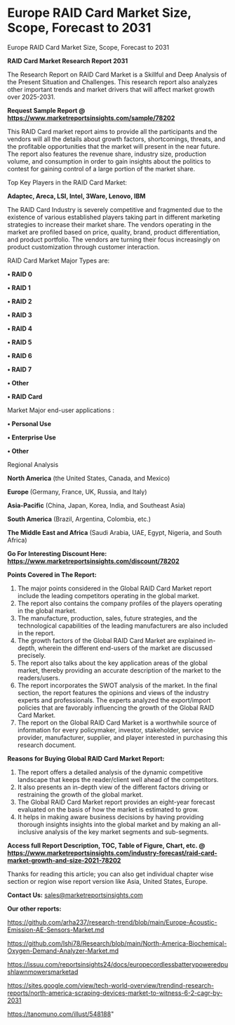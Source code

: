 # Europe RAID Card Market Size, Scope, Forecast to 2031
Europe RAID Card Market Size, Scope, Forecast to 2031

<strong>RAID Card Market Research Report 2031</strong>

The Research Report on RAID Card Market is a Skillful and Deep Analysis of the Present Situation and Challenges. This research report also analyzes other important trends and market drivers that will affect market growth over 2025-2031.

<strong>Request Sample Report @ <a href=https://www.marketreportsinsights.com/sample/78202>https://www.marketreportsinsights.com/sample/78202</a></strong>

This RAID Card market report aims to provide all the participants and the vendors will all the details about growth factors, shortcomings, threats, and the profitable opportunities that the market will present in the near future. The report also features the revenue share, industry size, production volume, and consumption in order to gain insights about the politics to contest for gaining control of a large portion of the market share.

Top Key Players in the RAID Card Market:

<strong>Adaptec, Areca, LSl, Intel, 3Ware, Lenovo, IBM</strong>

The RAID Card Industry is severely competitive and fragmented due to the existence of various established players taking part in different marketing strategies to increase their market share. The vendors operating in the market are profiled based on price, quality, brand, product differentiation, and product portfolio. The vendors are turning their focus increasingly on product customization through customer interaction.

RAID Card Market Major Types are:

<strong>• RAID 0

• RAID 1

• RAID 2

• RAID 3

• RAID 4

• RAID 5

• RAID 6

• RAID 7

• Other

• RAID Card</strong>

Market Major end-user applications :

<strong>• Personal Use

• Enterprise Use

• Other</strong>

Regional Analysis

</u><strong><b>North America</b></strong> (the United States, Canada, and Mexico)

<strong><b>Europe </b></strong>(Germany, France, UK, Russia, and Italy)

<strong><b>Asia-Pacific</b></strong> (China, Japan, Korea, India, and Southeast Asia)

<strong><b>South America</b></strong> (Brazil, Argentina, Colombia, etc.)

<strong><b>The Middle East and Africa</b></strong> (Saudi Arabia, UAE, Egypt, Nigeria, and South Africa)

<strong>Go For Interesting Discount Here: <a href=https://www.marketreportsinsights.com/discount/78202>https://www.marketreportsinsights.com/discount/78202</a></strong>

<strong>Points Covered in The Report:</strong>
<ol>
  <li>The major points considered in the Global RAID Card Market report include the leading competitors operating in the global market.</li>
  <li>The report also contains the company profiles of the players operating in the global market.</li>
  <li>The manufacture, production, sales, future strategies, and the technological capabilities of the leading manufacturers are also included in the report.</li>
  <li>The growth factors of the Global RAID Card Market are explained in-depth, wherein the different end-users of the market are discussed precisely.</li>
  <li>The report also talks about the key application areas of the global market, thereby providing an accurate description of the market to the readers/users.</li>
  <li>The report incorporates the SWOT analysis of the market. In the final section, the report features the opinions and views of the industry experts and professionals. The experts analyzed the export/import policies that are favorably influencing the growth of the Global RAID Card Market.</li>
  <li>The report on the Global RAID Card Market is a worthwhile source of information for every policymaker, investor, stakeholder, service provider, manufacturer, supplier, and player interested in purchasing this research document.</li>
</ol>
<strong>Reasons for Buying Global RAID Card Market Report:</strong>

<ol>
  <li>The report offers a detailed analysis of the dynamic competitive landscape that keeps the reader/client well ahead of the competitors.</li>
  <li>It also presents an in-depth view of the different factors driving or restraining the growth of the global market.</li>
  <li>The Global RAID Card Market report provides an eight-year forecast evaluated on the basis of how the market is estimated to grow.</li>
  <li>It helps in making aware business decisions by having providing thorough insights insights into the global market and by making an all-inclusive analysis of the key market segments and sub-segments.</li>
</ol>
<strong>Access full Report Description, TOC, Table of Figure, Chart, etc. @ <a href=https://www.marketreportsinsights.com/industry-forecast/raid-card-market-growth-and-size-2021-78202>https://www.marketreportsinsights.com/industry-forecast/raid-card-market-growth-and-size-2021-78202</a></strong>


Thanks for reading this article; you can also get individual chapter wise section or region wise report version like Asia, United States, Europe.

<strong>Contact Us:</strong>
sales@marketreportsinsights.com

<strong>Our other reports:</strong>

<a href=https://github.com/arha237/research-trend/blob/main/Europe-Acoustic-Emission-AE-Sensors-Market.md>https://github.com/arha237/research-trend/blob/main/Europe-Acoustic-Emission-AE-Sensors-Market.md</a>

<a href=https://github.com/Ishi78/Research/blob/main/North-America-Biochemical-Oxygen-Demand-Analyzer-Market.md>https://github.com/Ishi78/Research/blob/main/North-America-Biochemical-Oxygen-Demand-Analyzer-Market.md</a>

<a href=https://issuu.com/reportsinsights24/docs/europecordlessbatterypoweredpushlawnmowersmarketad>https://issuu.com/reportsinsights24/docs/europecordlessbatterypoweredpushlawnmowersmarketad</a>

<a href=https://sites.google.com/view/tech-world-overview/trendind-research-reports/north-america-scraping-devices-market-to-witness-6-2-cagr-by-2031>https://sites.google.com/view/tech-world-overview/trendind-research-reports/north-america-scraping-devices-market-to-witness-6-2-cagr-by-2031</a>

<a href=https://tanomuno.com/illust/548188>https://tanomuno.com/illust/548188</a>"
